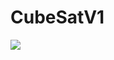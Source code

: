 # CubeSatV1

![](<img src="https://camo.githubusercontent.com/..." data-canonical-src="https://edgeflyte.com/img/tlogo_lr.png" width="100px">)
